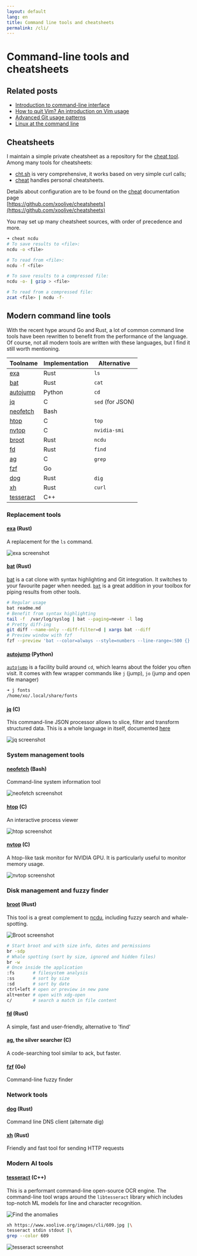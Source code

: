 ```yaml
---
layout: default
lang: en
title: Command line tools and cheatsheets
permalink: /cli/
---
```


# Command-line tools and cheatsheets

## Related posts

- [Introduction to command-line interface](/404.html)
- [How to quit Vim? An introduction on Vim usage](/404.html)
- [Advanced Git usage patterns](/404.html)
- [Linux at the command line](/linux-tools)

## Cheatsheets

I maintain a simple private cheatsheet as a repository for the [cheat tool](https://github.com/cheat/cheat). Among many tools for cheatsheets:

- [cht.sh]() is very comprehensive, it works based on very simple curl calls;
- [cheat](https://github.com/cheat/cheat) handles personal cheatsheets.

Details about configuration are to be found on the [cheat](https://github.com/cheat/cheat) documentation page  
[https://github.com/xoolive/cheatsheets](https://github.com/xoolive/cheatsheets)

You may set up many cheatsheet sources, with order of precedence and more.

```zsh
➜ cheat ncdu
# To save results to <file>:
ncdu -o <file>

# To read from <file>:
ncdu -f <file>

# To save results to a compressed file:
ncdu -o- | gzip > <file>

# To read from a compressed file:
zcat <file> | ncdu -f-
```

## Modern command line tools

With the recent hype around Go and Rust, a lot of common command line tools have been rewritten to benefit from the performance of the language. Of course, not all modern tools are written with these languages, but I find it still worth mentioning.

| Toolname                     | Implementation | Alternative      |
| ---------------------------- | -------------- | ---------------- |
| [exa](#exa-rust)             | Rust           | `ls`             |
| [bat](#bat-rust)             | Rust           | `cat`            |
| [autojump](#autojump-python) | Python         | `cd`             |
| [jq](#jq-c)                  | C              | `sed` (for JSON) |
| [neofetch](#neofetch-bash)   | Bash           |                  |
| [htop](#htop-c)              | C              | `top`            |
| [nvtop](#nvtop-c)            | C              | `nvidia-smi`     |
| [broot](#broot-c)            | Rust           | `ncdu`           |
| [fd](#fd-rust)               | Rust           | `find`           |
| [ag](#ag-c)                  | C              | `grep`           |
| [fzf](#fzf-go)               | Go             |                  |
| [dog](#dog-rust)             | Rust           | `dig`            |
| [xh](#xh-rust)               | Rust           | `curl`           |
| [tesseract](#tesseract-c)    | C++            |                  |

### Replacement tools

#### [exa](https://github.com/ogham/exa) (Rust)

A replacement for the `ls` command.

<img alt="exa screenshot" src="/images/cli/exa.png" class="screenshot"/>

#### [bat](https://github.com/sharkdp/bat) (Rust)

[bat](https://github.com/sharkdp/bat) is a cat clone with syntax highlighting and Git integration. It switches to your favourite pager when needed. [`bat`](https://github.com/sharkdp/bat) is a great addition in your toolbox for piping results from other tools.

```zsh
# Regular usage
bat readme.md
# Benefit from syntax highlighting
tail -f  /var/log/syslog | bat --paging=never -l log
# Pretty diff-ing
git diff --name-only --diff-filter=d | xargs bat --diff
# Preview window with fzf
fzf --preview 'bat --color=always --style=numbers --line-range=:500 {}'
```

#### [autojump](https://github.com/wting/autojump) (Python)

[`autojump`](https://github.com/wting/autojump) is a facility build around `cd`, which learns about the folder you often visit. It comes with few wrapper commands like `j` (jump), `jo` (jump and open file manager)

```zsh
➜ j fonts
/home/xo/.local/share/fonts
```

#### [jq](https://github.com/stedolan/jq) (C)

This command-line JSON processor allows to slice, filter and transform structured data. This is a whole language in itself, documented [here](https://stedolan.github.io/jq/)

<img alt="jq screenshot" src="/images/cli/jq.png" class="screenshot"/>

### System management tools

#### [neofetch](https://github.com/dylanaraps/neofetch) (Bash)

Command-line system information tool

<img alt="neofetch screenshot"
     src="/images/cli/neofetch.png" class="screenshot"/>

#### [htop](https://github.com/htop-dev/htop) (C)

An interactive process viewer

<img alt="htop screenshot"
     src="/images/cli/htop.png" class="screenshot"/>

#### [nvtop](https://github.com/Syllo/nvtop) (C)

A htop-like task monitor for NVIDIA GPU. It is particularly useful to monitor memory usage.

  <img alt="nvtop screenshot" src="/images/cli/nvtop.png" class="screenshot"/>

### Disk management and fuzzy finder

#### [broot](https://github.com/Canop/broot) (Rust)

This tool is a great complement to [ncdu](https://dev.yorhel.nl/ncdu), including fuzzy search and whale-spotting.

<img alt="Broot screenshot" src="/images/cli/broot.png" class="screenshot"/>

```zsh
# Start broot and with size info, dates and permissions
br -sdp
# Whale spotting (sort by size, ignored and hidden files)
br -w
# Once inside the application
:fs       # filesystem analysis
:ss       # sort by size
:sd       # sort by date
ctrl+left # open or preview in new pane
alt+enter # open with xdg-open
c/        # search a match in file content
```

#### [fd](https://github.com/sharkdp/fd) (Rust)

A simple, fast and user-friendly, alternative to 'find'

#### [ag](https://github.com/ggreer/the_silver_searcher), the silver searcher (C)

A code-searching tool similar to ack, but faster.

#### [fzf](https://github.com/junegunn/fzf) (Go)

Command-line fuzzy finder

### Network tools

#### [dog](https://github.com/ogham/dog) (Rust)

Command line DNS client (alternate dig)

#### [xh](https://github.com/ducaale/xh) (Rust)

Friendly and fast tool for sending HTTP requests

### Modern AI tools

#### [tesseract](https://github.com/tesseract-ocr/tesseract) (C++)

This is a performant command-line open-source OCR engine. The command-line tool wraps around the `libtesseract` library which includes top-notch ML models for line and character recognition.

<img alt="Find the anomalies"
     src="/images/cli/609.jpg" style="max-width: 60%;"/>

```zsh
xh https://www.xoolive.org/images/cli/609.jpg |\
tesseract stdin stdout |\
grep --color 609
```

<img alt="tesseract screenshot"
     src="/images/cli/tesseract.png" class="screenshot"/>
